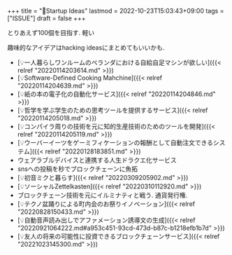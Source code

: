 +++
title = "🔬Startup Ideas"
lastmod = 2022-10-23T15:03:43+09:00
tags = ["ISSUE"]
draft = false
+++

とりあえず100個を目指す. 軽い

趣味的なアイデアはhacking ideasにまとめてもいいかも.

-   [💡一人暮らしワンルームのベランダにおける自給自足マシンが欲しい]({{< relref "20220114203614.md" >}})
-   [💡Software-Defined Cooking Mahchine]({{< relref "20220114204639.md" >}})
-   [💡紙の本の電子化の自動化サービス]({{< relref "20220114204846.md" >}})
-   [💡哲学を学ぶ学生のための思考ツールを提供するサービス]({{< relref "20220114205018.md" >}})
-   [💡コンパイラ周りの技術を元に知的生産技術のためのツールを開発]({{< relref "20220114205119.md" >}})
-   [💡ウーバーイーツをゲーミフィケーションの報酬として自動注文できるシステム]({{< relref "20220128183851.md" >}})
-   ウェアラブルデバイスと連携する人生ドラクエ化サービス
-   snsへの投稿を秒でブロックチェーンに魚拓
-   [💡初音ミクと暮らす]({{< relref "20220309205902.md" >}})
-   [💡ソーシャルZettelkasten]({{< relref "20220310112920.md" >}})
-   ブロックチェーン技術を元にイルミナティと戦う. 通貨発行権.
-   [💡テクノ盆踊りによる町内会のお祭りイノベーション]({{< relref "20220828150433.md" >}})
-   [💡自動音声読み出しでアファメーション誘導文の生成]({{< relref "20220921064222.md#a953c451-93cd-473d-b87c-b1218efb1b7d" >}})
-   [💡友人の将来の可能性に投資できるブロックチェーンサービス]({{< relref "20221023145300.md" >}})
